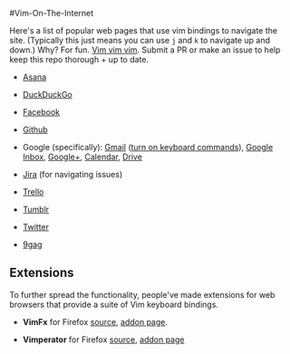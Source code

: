 #Vim-On-The-Internet

Here's a list of popular web pages that use vim bindings to navigate the site. (Typically this just means you can use `j` and `k` to navigate up and down.) Why? For fun. <a href="https://twitter.com/iamdevloper/status/588355053104267264">Vim vim vim<a/>. Submit a PR or make an issue to help keep this repo thorough + up to date.

- <a href="https://asana.com">Asana</a>

- <a href = "https://duckduckgo.com/"> DuckDuckGo </a>

- <a href="http://facebook.com">Facebook</a>

- <a href="http://github.com">Github</a> 
- Google (specifically): <a href="http://gmail.com">Gmail</a> ([turn on keyboard commands](https://support.google.com/mail/answer/6594?hl=en)), <a href="https://inbox.google.com/">Google Inbox</a>, <a href="http://plus.google.com">Google+</a>, <a href="http://calendar.google.com">Calendar</a>, <a href="http://drive.google.com">Drive</a>

- <a href="http://jira.com">Jira</a> (for navigating issues)

- <a href="http://trello.com">Trello</a>

- <a href="http://tumblr.com">Tumblr</a>

- <a href="http://twitter.com">Twitter</a>

- <a href="http://9gag.com">9gag</a>



## Extensions

To further spread the functionality, people've made extensions for web browsers that provide a suite of Vim keyboard bindings.

- **VimFx** for Firefox [source](https://github.com/akhodakivskiy/VimFx),  [addon page](https://addons.mozilla.org/en-us/firefox/addon/vimfx).

- **Vimperator** for Firefox [source](https://github.com/vimperator/vimperator-labs), [addon page](https://addons.mozilla.org/en-US/firefox/addon/vimperator/)
